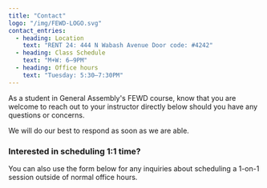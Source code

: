 ```yaml
---
title: "Contact"
logo: "/img/FEWD-LOGO.svg"
contact_entries:
  - heading: Location
    text: "RENT 24: 444 N Wabash Avenue Door code: #4242"
  - heading: Class Schedule
    text: "M+W: 6–9PM"
  - heading: Office hours
    text: "Tuesday: 5:30–7:30PM"
---
```


As a student in General Assembly's FEWD course, know that you are
welcome to reach out to your instructor directly below should you
have any questions or concerns.

We will do our best to respond as soon as we are able.

<h3 class="f4 b lh-title mb2">Interested in scheduling 1:1 time?</h3>

You can also use the form below for any inquiries about
scheduling a 1-on-1 session outside of normal office hours.
